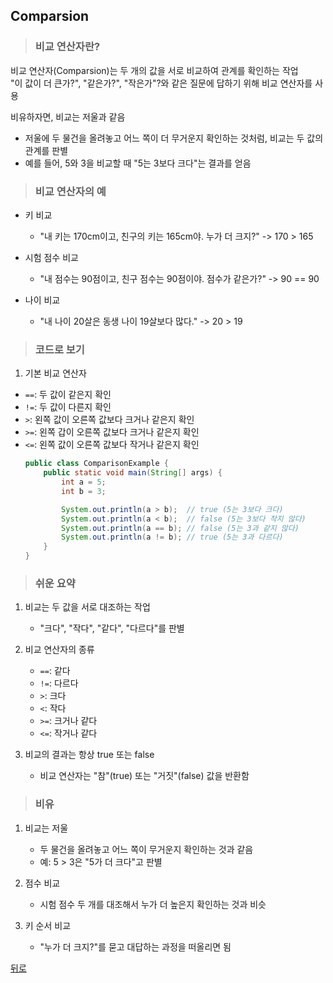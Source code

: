 ## Comparsion
> ### 비교 연산자란?
비교 연산자(Comparsion)는 두 개의 값을 서로 비교하여 관계를 확인하는 작업</br>
"이 값이 더 큰가?", "같은가?", "작은가"?와 같은 질문에 답하기 위해 비교 연산자를 사용

비유하자면, 비교는 저울과 같음
- 저울에 두 물건을 올려놓고 어느 쪽이 더 무거운지 확인하는 것처럼, 비교는 두 값의 관계를 판별
- 예를 들어, 5와 3을 비교할 때 "5는 3보다 크다"는 결과를 얻음

> ### 비교 연산자의 예
- 키 비교
    - "내 키는 170cm이고, 친구의 키는 165cm야. 누가 더 크지?" -> 170 > 165

- 시험 점수 비교
    - "내 점수는 90점이고, 친구 점수는 90점이야. 점수가 같은가?" -> 90 == 90

- 나이 비교
    - "내 나이 20살은 동생 나이 19살보다 많다." -> 20 > 19

> ### 코드로 보기
1. 기본 비교 연산자
- `==`: 두 값이 같은지 확인
- `!=`: 두 값이 다른지 확인
- `>`: 왼쪽 값이 오른쪽 값보다 크거나 같은지 확인
- `>=`: 왼쪽 갑이 오른쪽 값보다 크거나 같은지 확인
- `<=`: 왼쪽 값이 오른쪽 값보다 작거나 같은지 확인
    ```java
    public class ComparisonExample {
        public static void main(String[] args) {
            int a = 5;
            int b = 3;

            System.out.println(a > b);  // true (5는 3보다 크다)
            System.out.println(a < b);  // false (5는 3보다 작지 않다)
            System.out.println(a == b); // false (5는 3과 같지 않다)
            System.out.println(a != b); // true (5는 3과 다르다)
        }
    }
    ```

> ### 쉬운 요약
1. 비교는 두 값을 서로 대조하는 작업
    - "크다", "작다", "같다", "다르다"를 판별

2. 비교 연산자의 종류
    - `==`: 같다
    - `!=`: 다르다
    - `>`: 크다
    - `<`: 작다
    - `>=`: 크거나 같다
    - `<=`: 작거나 같다

3. 비교의 결과는 항상 true 또는 false
    - 비교 연산자는 "참"(true) 또는 "거짓"(false) 값을 반환함

> ### 비유
1. 비교는 저울
    - 두 물건을 올려놓고 어느 쪽이 무거운지 확인하는 것과 같음
    - 예: 5 > 3은 "5가 더 크다"고 판별

2. 점수 비교
    - 시험 점수 두 개를 대조해서 누가 더 높은지 확인하는 것과 비슷

3. 키 순서 비교
    - "누가 더 크지?"를 묻고 대답하는 과정을 떠올리면 됨

[뒤로](java)